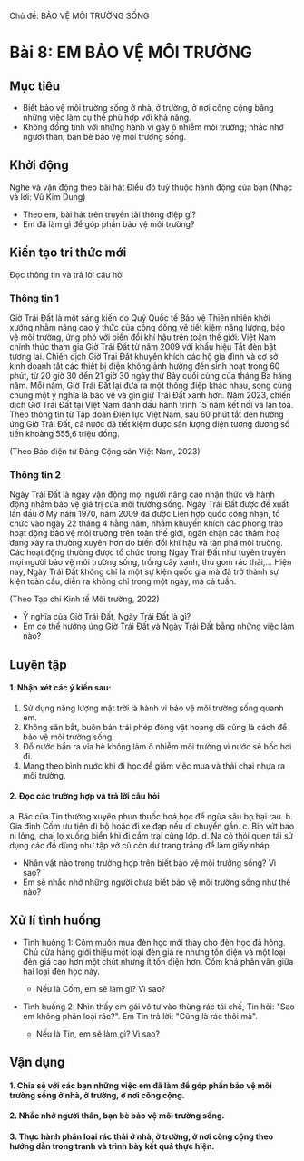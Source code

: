 Chủ đề: BẢO VỆ MÔI TRƯỜNG SỐNG

# Bài 8: EM BẢO VỆ MÔI TRƯỜNG

## Mục tiêu

- Biết bảo vệ môi trường sống ở nhà, ở trường, ở nơi công cộng bằng những việc làm cụ thể phù hợp với khả năng.
- Không đồng tình với những hành vi gây ô nhiễm môi trường; nhắc nhở người thân, bạn bè bảo vệ môi trường sống.

## Khởi động

Nghe và vận động theo bài hát Điều đó tuỳ thuộc hành động của bạn (Nhạc và lời: Vũ Kim Dung)
- Theo em, bài hát trên truyền tải thông điệp gì?
- Em đã làm gì để góp phần bảo vệ môi trường?

## Kiến tạo tri thức mới

Đọc thông tin và trả lời câu hỏi

### Thông tin 1

Giờ Trái Đất là một sáng kiến do Quỹ Quốc tế Bảo vệ Thiên nhiên khởi xướng nhằm nâng cao ý thức của cộng đồng về tiết kiệm năng lượng, bảo vệ môi trường, ứng phó với biến đổi khí hậu trên toàn thế giới. Việt Nam chính thức tham gia Giờ Trái Đất từ năm 2009 với khẩu hiệu Tắt đèn bật tương lai. Chiến dịch Giờ Trái Đất khuyến khích các hộ gia đình và cơ sở kinh doanh tắt các thiết bị điện không ảnh hưởng đến sinh hoạt trong 60 phút, từ 20 giờ 30 đến 21 giờ 30 ngày thứ Bảy cuối cùng của tháng Ba hằng năm. Mỗi năm, Giờ Trái Đất lại đưa ra một thông điệp khác nhau, song cùng chung một ý nghĩa là bảo vệ và gìn giữ Trái Đất xanh hơn. Năm 2023, chiến dịch Giờ Trái Đất tại Việt Nam đánh dấu hành trình 15 năm kết nối và lan toả. Theo thông tin từ Tập đoàn Điện lực Việt Nam, sau 60 phút tắt đèn hưởng ứng Giờ Trái Đất, cả nước đã tiết kiệm được sản lượng điện tương đương số tiền khoảng 555,6 triệu đồng.

(Theo Báo điện tử Đảng Cộng sản Việt Nam, 2023)

### Thông tin 2

Ngày Trái Đất là ngày vận động mọi người nâng cao nhận thức và hành động nhằm bảo vệ giá trị của môi trường sống. Ngày Trái Đất được đề xuất lần đầu ở Mỹ năm 1970, năm 2009 đã được Liên hợp quốc công nhận, tổ chức vào ngày 22 tháng 4 hằng năm, nhằm khuyến khích các phong trào hoạt động bảo vệ môi trường trên toàn thế giới, ngăn chặn các thảm hoạ đang xảy ra thường xuyên hơn do biến đổi khí hậu và tàn phá môi trường. Các hoạt động thường được tổ chức trong Ngày Trái Đất như tuyên truyền mọi người bảo vệ môi trường sống, trồng cây xanh, thu gom rác thải,... Hiện nay, Ngày Trái Đất không chỉ là một sự kiện quốc gia mà đã trở thành sự kiện toàn cầu, diễn ra không chỉ trong một ngày, mà cả tuần.

(Theo Tạp chí Kinh tế Môi trường, 2022)

- Ý nghĩa của Giờ Trái Đất, Ngày Trái Đất là gì?
- Em có thể hưởng ứng Giờ Trái Đất và Ngày Trái Đất bằng những việc làm nào?

## Luyện tập

#### 1. Nhận xét các ý kiến sau:

1. Sử dụng năng lượng mặt trời là hành vi bảo vệ môi trường sống quanh em.
2. Không săn bắt, buôn bán trái phép động vật hoang dã cũng là cách để bảo vệ môi trường sống.
3. Đổ nước bẩn ra vỉa hè không làm ô nhiễm môi trường vì nước sẽ bốc hơi đi.
4. Mang theo bình nước khi đi học để giảm việc mua và thải chai nhựa ra môi trường.

#### 2. Đọc các trường hợp và trả lời câu hỏi

a. Bác của Tin thường xuyên phun thuốc hoá học để ngừa sâu bọ hại rau.
b. Gia đình Cốm ưu tiên đi bộ hoặc đi xe đạp nếu di chuyển gần.
c. Bin vứt bao ni lông, chai lọ xuống biển khi đi cắm trại cùng lớp.
d. Na có thói quen tái sử dụng các đồ dùng như tập vở cũ còn dư trang trắng để làm giấy nháp.

- Nhân vật nào trong trường hợp trên biết bảo vệ môi trường sống? Vì sao?
- Em sẽ nhắc nhở những người chưa biết bảo vệ môi trường sống như thế nào?

## Xử lí tình huống

- Tình huống 1:
    Cốm muốn mua đèn học mới thay cho đèn học đã hỏng. Chủ cửa hàng giới thiệu một loại đèn giá rẻ nhưng tốn điện và một loại đèn giá cao hơn một chút nhưng ít tốn điện hơn. Cốm khá phân vân giữa hai loại đèn học này.
    - Nếu là Cốm, em sẽ làm gì? Vì sao?

- Tình huống 2:
    Nhìn thấy em gái vô tư vào thùng rác tái chế, Tin hỏi: "Sao em không phân loại rác?". Em Tin trả lời: "Cũng là rác thôi mà".
    - Nếu là Tin, em sẽ làm gì? Vì sao?

## Vận dụng

#### 1. Chia sẻ với các bạn những việc em đã làm để góp phần bảo vệ môi trường sống ở nhà, ở trường, ở nơi công cộng.
#### 2. Nhắc nhở người thân, bạn bè bảo vệ môi trường sống.
#### 3. Thực hành phân loại rác thải ở nhà, ở trường, ở nơi công cộng theo hướng dẫn trong tranh và trình bày kết quả thực hiện.
